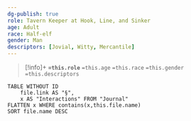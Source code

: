 ```yaml
---
dg-publish: true
role: Tavern Keeper at Hook, Line, and Sinker
age: Adult
race: Half-elf
gender: Man
descriptors: [Jovial, Witty, Mercantile]
---
```


> [!info]+
> **`=this.role`**
> `=this.age` `=this.race` `=this.gender`
> `=this.descriptors` 

```dataview
TABLE WITHOUT ID
	file.link AS "§", 
	x AS "Interactions" FROM "Journal"
FLATTEN x WHERE contains(x,this.file.name) 
SORT file.name DESC
```

